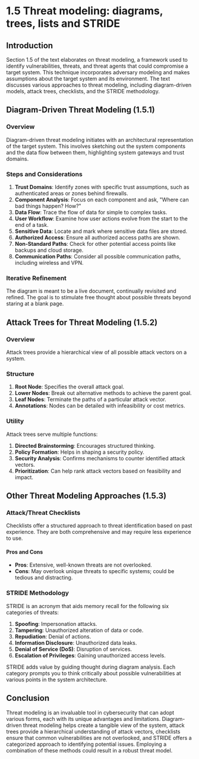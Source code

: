 # 1.5 Threat modeling: diagrams, trees, lists and STRIDE

## Introduction
Section 1.5 of the text elaborates on threat modeling, a framework used to identify vulnerabilities, threats, and threat agents that could compromise a target system. This technique incorporates adversary modeling and makes assumptions about the target system and its environment. The text discusses various approaches to threat modeling, including diagram-driven models, attack trees, checklists, and the STRIDE methodology.

## Diagram-Driven Threat Modeling (1.5.1)

### Overview
Diagram-driven threat modeling initiates with an architectural representation of the target system. This involves sketching out the system components and the data flow between them, highlighting system gateways and trust domains.

### Steps and Considerations

1. **Trust Domains**: Identify zones with specific trust assumptions, such as authenticated areas or zones behind firewalls.
2. **Component Analysis**: Focus on each component and ask, "Where can bad things happen? How?"
3. **Data Flow**: Trace the flow of data for simple to complex tasks.
4. **User Workflow**: Examine how user actions evolve from the start to the end of a task.
5. **Sensitive Data**: Locate and mark where sensitive data files are stored.
6. **Authorized Access**: Ensure all authorized access paths are shown.
7. **Non-Standard Paths**: Check for other potential access points like backups and cloud storage.
8. **Communication Paths**: Consider all possible communication paths, including wireless and VPN.

### Iterative Refinement
The diagram is meant to be a live document, continually revisited and refined. The goal is to stimulate free thought about possible threats beyond staring at a blank page.

## Attack Trees for Threat Modeling (1.5.2)

### Overview
Attack trees provide a hierarchical view of all possible attack vectors on a system.

### Structure
1. **Root Node**: Specifies the overall attack goal.
2. **Lower Nodes**: Break out alternative methods to achieve the parent goal.
3. **Leaf Nodes**: Terminate the paths of a particular attack vector.
4. **Annotations**: Nodes can be detailed with infeasibility or cost metrics.

### Utility
Attack trees serve multiple functions:
1. **Directed Brainstorming**: Encourages structured thinking.
2. **Policy Formation**: Helps in shaping a security policy.
3. **Security Analysis**: Confirms mechanisms to counter identified attack vectors.
4. **Prioritization**: Can help rank attack vectors based on feasibility and impact.

## Other Threat Modeling Approaches (1.5.3)

### Attack/Threat Checklists
Checklists offer a structured approach to threat identification based on past experience. They are both comprehensive and may require less experience to use.

#### Pros and Cons
- **Pros**: Extensive, well-known threats are not overlooked.
- **Cons**: May overlook unique threats to specific systems; could be tedious and distracting.

### STRIDE Methodology

STRIDE is an acronym that aids memory recall for the following six categories of threats:

1. **Spoofing**: Impersonation attacks.
2. **Tampering**: Unauthorized alteration of data or code.
3. **Repudiation**: Denial of actions.
4. **Information Disclosure**: Unauthorized data leaks.
5. **Denial of Service (DoS)**: Disruption of services.
6. **Escalation of Privileges**: Gaining unauthorized access levels.

STRIDE adds value by guiding thought during diagram analysis. Each category prompts you to think critically about possible vulnerabilities at various points in the system architecture.

## Conclusion
Threat modeling is an invaluable tool in cybersecurity that can adopt various forms, each with its unique advantages and limitations. Diagram-driven threat modeling helps create a tangible view of the system, attack trees provide a hierarchical understanding of attack vectors, checklists ensure that common vulnerabilities are not overlooked, and STRIDE offers a categorized approach to identifying potential issues. Employing a combination of these methods could result in a robust threat model.
